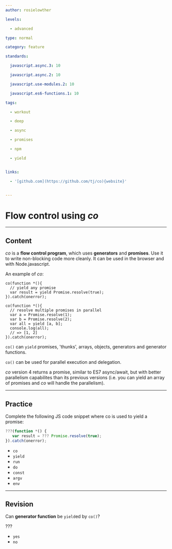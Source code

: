 ```yaml
---
author: rosielowther

levels:

  - advanced

type: normal

category: feature

standards:

  javascript.async.3: 10

  javascript.async.2: 10

  javascript.use-modules.2: 10

  javascript.es6-functions.1: 10

tags:

  - workout

  - deep

  - async

  - promises

  - npm

  - yield


links:

  - '[github.com](https://github.com/tj/co){website}'


---
```


# Flow control using _co_

---
## Content

_co_ is a **flow control program**, which uses **generators** and **promises**. Use it to write non-blocking code more cleanly. It can be used in the browser and with Node.javascript.

An example of *co*:

```
co(function *(){
  // yield any promise 
  var result = yield Promise.resolve(true);
}).catch(onerror);
 
co(function *(){
  // resolve multiple promises in parallel 
  var a = Promise.resolve(1);
  var b = Promise.resolve(2);
  var all = yield [a, b];
  console.log(all);
  // => [1, 2] 
}).catch(onerror);
```
`co()` can `yield` promises, 'thunks', arrays, objects, generators and generator functions.

`co()` can be used for parallel execution and delegation.

_co_ version 4 returns a promise, similar to ES7 async/await, but with better parallelism capabilites than its previous versions (i.e. you can yield an array of promises and *co* will handle the parallelism).

---
## Practice

Complete the following JS code snippet where co is used to yield a promise: 

```javascript
???(function *() {
   var result = ??? Promise.resolve(true);
}).catch(onerror);
```


* `co`
* `yield`
* `run`
* `do`
* `const`
* `argv`
* `env`

---
## Revision

Can **generator function** be `yield`ed by `co()`?

???


* `yes`
* `no`

